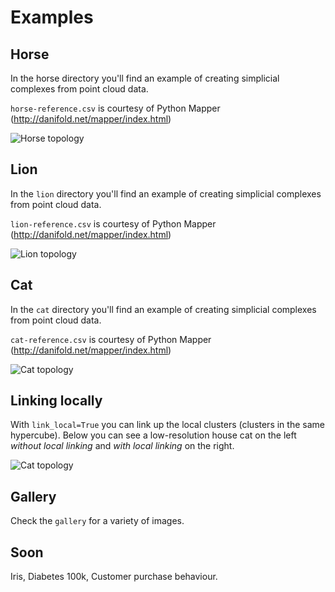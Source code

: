 # Examples

## Horse

In the horse directory you'll find an example of creating simplicial complexes from point cloud data.

`horse-reference.csv` is courtesy of Python Mapper (http://danifold.net/mapper/index.html)

![Horse topology](http://i.imgur.com/zNwQBSK.png)

## Lion

In the `lion` directory you'll find an example of creating simplicial complexes from point cloud data.

`lion-reference.csv` is courtesy of Python Mapper (http://danifold.net/mapper/index.html)

![Lion topology](http://i.imgur.com/MlzMsec.png)

## Cat 

In the `cat` directory you'll find an example of creating simplicial complexes from point cloud data.

`cat-reference.csv` is courtesy of Python Mapper (http://danifold.net/mapper/index.html)

![Cat topology](http://i.imgur.com/spk7PC4.png)

## Linking locally

With `link_local=True` you can link up the local clusters (clusters in the same hypercube). Below 
you can see a low-resolution house cat on the left *without local linking* and *with local linking* on 
the right.

![Cat topology](http://i.imgur.com/Irm8jp4.png)

## Gallery

Check the `gallery` for a variety of images.

## Soon

Iris, Diabetes 100k, Customer purchase behaviour.